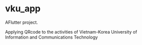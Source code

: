 # vku_app

AFlutter project.

Applying QRcode to the activities of Vietnam-Korea University of Information and Communications Technology
